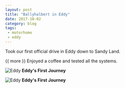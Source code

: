 ```yaml
---
layout: post
title: "Ballyhalbert in Eddy"
date: 2017-10-02
category: blog
tags:
 - motorhome
 - eddy
---
```



Took our first official drive in Eddy down to Sandy Land.

{{ more }}
Enjoyed a coffee and tested all the systems.

![Eddy](/images/2017/2017-10-02-ballyhalbert-in-eddy.jpg) **Eddy's First Journey**

![Eddy](/images/2017/2017-10-02-ballyhalbert-in-eddy-2.jpg) **Eddy's First Journey**
